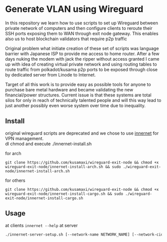 
# Generate VLAN using Wireguard
In this repository we learn how to use scripts to set up Wireguard between private network
of computers and then configure clients to reroute their SSH ports exposing them to WAN
through exit node gateway. This enables also us to host blockchain validators that 
require p2p traffic 

Original problem what initiate creation of these set of scripts was language barrier with
Japanese ISP to provide me access to home router. After a few days nuking the modem with
jack the ripper without access granted I came up with idea of creating virtual private network
and using routing tables to route traffic from polkadot/kusama p2p ports to
be exposed through close by dedicated server from Linode to Internet.

Target of all this work is to provide easy as possible tools for anyone to purchase bare metal
hardware and became validating the new financial/power structures. Current issue is that these
systems are total silos for only in reach of technically talented people and will this way
lead to just another possibly even worse system over time due to inequality.


## Install
original wireguard scripts are deprecated and we chose to use
[innernet](https://github.com/tonarino/innernet) for VPN management.  
dl chmod and execute ./innernet-install.sh

for arch
```
git clone https://github.com/kusamaxi/wireguard-exit-node && chmod +x wireguard-exit-node/innernet-install-arch.sh && sudo ./wireguard-exit-node/innernet-install-arch.sh
```

for others
```
git clone https://github.com/kusamaxi/wireguard-exit-node && chmod +x wireguard-exit-node/innernet-install-cargo.sh && sudo ./wireguard-exit-node/innernet-install-cargo.sh
```
## Usage
at clients
`innernet --help`
at server
```bash
./innernet-server-setup.sh [--network-name NETWORK_NAME] [--network-cidr NETWORK_CIDR] [--external-endpoint EXTERNAL_ENDPOINT] [--auto-external-endpoint] [--listen-port LISTEN_PORT]"
```
